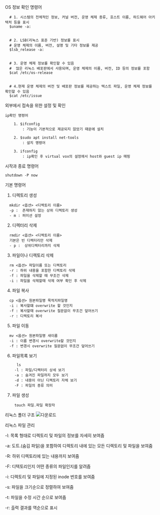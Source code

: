 
OS 정보 확인 명령어 

```
  # 1. 시스템의 전체적인 정보, 커널 버전, 운영 체제 종류, 호스트 이름, 하드웨어 아키텍처 등을 표시
  $uname -a:  


  # 2. LSB(리눅스 표준 기반) 정보를 표시
  # 운영 체제의 이름, 버전, 설명 및 기타 정보를 제공
  $lsb_release -a: 


  # 3. 운영 체제 정보를 확인할 수 있음
  #  많은 리눅스 배포판에서 사용되며, 운영 체제의 이름, 버전, ID 등의 정보를 포함
  $cat /etc/os-release 


  # 4.현재 운영 체제의 버전 및 배포판 정보를 제공하는 텍스트 파일, 운영 체제 정보를 확인할 수 있음
  $cat /etc/issue
```

외부에서 접속을 위한 설정 및 확인

```
ip확인 명령어

    1. $ifconfig
        : 기능이 기본적으로 제공되지 않았기 때문에 설치

    2. $sudo apt install net-tools
        : 설치 명령어

    3. ifconfig
        : ip확인 후 virtual vox의 설정에서 host와 guest ip 매핑
```

시작과 종료 명령어

    shutdown -P now

기본 명령어

1. 디렉토리 생성

```
  mkdir <옵션> <디렉토리 이름>
  -p :  존재하지 않는 상위 디렉토리 생성
  - m : 퍼미션 설정
```

2. 디렉터리 삭제

```
  rmdir <옵션> <디렉토리 이름>
  기본은 빈 디렉터리만 삭제
  - p :  상위디렉터리까지 삭제 
```

3. 파일이나 디렉토리 삭제

```
  rm <옵션> 파일이름 또는 디렉토리
  -r : 하위 내용을 포함한 디렉토리 삭제
  -f : 파일을 삭제할 때 무조건 삭제
  -i : 파일을 삭제할때 삭제 여부 확인 후 삭제
```

4. 파일 복사

```
  cp <옵션> 원본파일명 목적지파일명
  -i : 복사할떄 overwrite 할 것인지
  -f : 복사할때 overwrite 질문없이 무조건 덮어쓰기
  -r : 디렉토리 복사
```

5. 파일 이동

```
  mv <옵션> 원본파일명 새이름
  -i : 이름 변경시 overwrite할 것인지
  -f : 변경시 overwrite 질문없이 무조건 덮어쓰기
```

6. 파일목록 보기

   ```
     ls
    -l : 파일/디렉터리 상세 보기
    -a : 숨겨진 파일까지 모두 보기
    -d : 내용이 아닌 디렉토리 자체 보기
    -F : 파일의 종류 의미
    ```

7. 파일 생성

   ```
    touch 파일.파일 확장자
   ```


리눅스 폴더 구조
![다운로드](https://github.com/greeneryjin/developer_study/assets/87289562/fb9c8a5d-3f5c-4a3c-aacb-d1c49ed67abd)


리눅스 파일 관리 

-l: 목록 형태로 디렉토리 및 파일의 정보를 자세히 보여줌

-a: 도트.(숨김 파일)을 포함하여 디렉토리 내에 있는 모든 디렉토리 및 파일을 보여줌

-R: 하위 디렉토리에 있는 내용까지 보여줌

-F: 디텍토리인지 어떤 종류의 파일인지를 알려줌

-i: 디렉토리 및 파일에 지정된 inode 번호를 보여줌

-s: 파일을 크기순으로 정렬하여 보여줌

-t: 파일을 수정 시간 순으로 보여줌

-r: 출력 결과를 역순으로 표시

